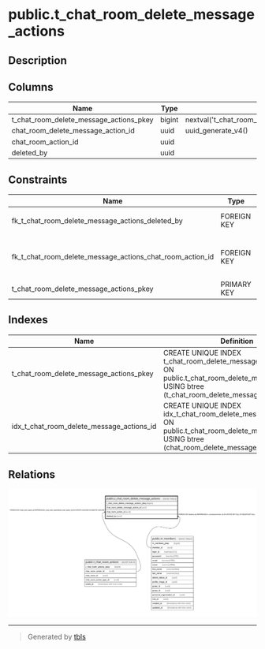 # public.t_chat_room_delete_message_actions

## Description

## Columns

| Name | Type | Default | Nullable | Children | Parents | Comment |
| ---- | ---- | ------- | -------- | -------- | ------- | ------- |
| t_chat_room_delete_message_actions_pkey | bigint | nextval('t_chat_room_delete_message_ac_t_chat_room_delete_message_ac_seq'::regclass) | false |  |  |  |
| chat_room_delete_message_action_id | uuid | uuid_generate_v4() | false |  |  |  |
| chat_room_action_id | uuid |  | false |  | [public.t_chat_room_actions](public.t_chat_room_actions.md) |  |
| deleted_by | uuid |  | true |  | [public.m_members](public.m_members.md) |  |

## Constraints

| Name | Type | Definition |
| ---- | ---- | ---------- |
| fk_t_chat_room_delete_message_actions_deleted_by | FOREIGN KEY | FOREIGN KEY (deleted_by) REFERENCES m_members(member_id) ON UPDATE SET NULL ON DELETE SET NULL |
| fk_t_chat_room_delete_message_actions_chat_room_action_id | FOREIGN KEY | FOREIGN KEY (chat_room_action_id) REFERENCES t_chat_room_actions(chat_room_action_id) ON UPDATE CASCADE ON DELETE CASCADE |
| t_chat_room_delete_message_actions_pkey | PRIMARY KEY | PRIMARY KEY (t_chat_room_delete_message_actions_pkey) |

## Indexes

| Name | Definition |
| ---- | ---------- |
| t_chat_room_delete_message_actions_pkey | CREATE UNIQUE INDEX t_chat_room_delete_message_actions_pkey ON public.t_chat_room_delete_message_actions USING btree (t_chat_room_delete_message_actions_pkey) |
| idx_t_chat_room_delete_message_actions_id | CREATE UNIQUE INDEX idx_t_chat_room_delete_message_actions_id ON public.t_chat_room_delete_message_actions USING btree (chat_room_delete_message_action_id) |

## Relations

![er](public.t_chat_room_delete_message_actions.svg)

---

> Generated by [tbls](https://github.com/k1LoW/tbls)
